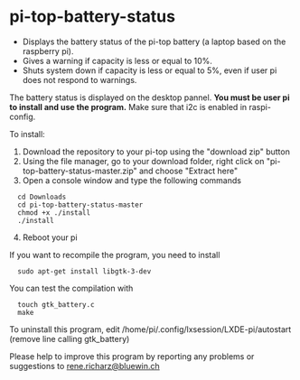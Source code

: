 # pi-top-battery-status
- Displays the battery status of the pi-top battery (a laptop based on the raspberry pi).
- Gives a warning if capacity is less or equal to 10%.
- Shuts system down if capacity is less or equal to 5%, even if user pi does not respond to warnings. 

The battery status is displayed on the desktop pannel.
**You must be user pi to install and use the program.**
Make sure that i2c is enabled in raspi-config.  

To install:
  1. Download the repository to your pi-top using the "download zip" button
  2. Using the file manager, go to your download folder,
 right click on "pi-top-battery-status-master.zip" and choose "Extract here"
  3. Open a console window and type the following commands
```
  cd Downloads
  cd pi-top-battery-status-master
  chmod +x ./install
  ./install
```
  4. Reboot your pi

If you want to recompile the program, you need to install
```
  sudo apt-get install libgtk-3-dev
```

You can test the compilation with
```
  touch gtk_battery.c
  make
```

To uninstall this program, edit /home/pi/.config/lxsession/LXDE-pi/autostart (remove line calling gtk_battery)
  
Please help to improve this program by reporting any problems or suggestions to
  rene.richarz@bluewin.ch
